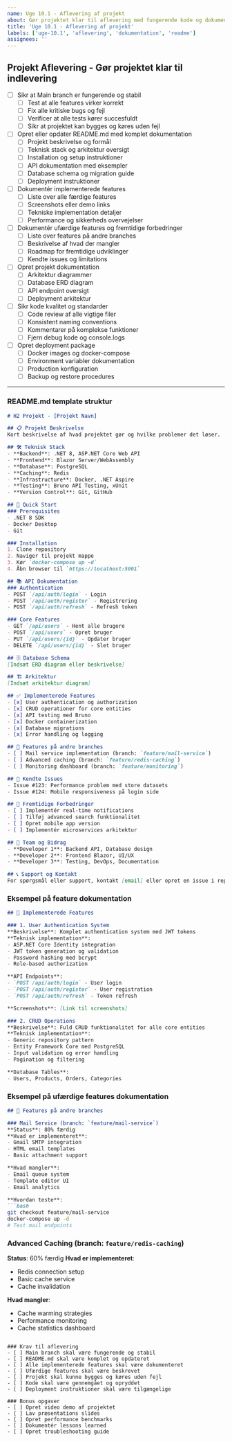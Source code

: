 ```yaml
---
name: Uge 10.1 - Aflevering af projekt
about: Gør projektet klar til aflevering med fungerende kode og dokumentation
title: 'Uge 10.1 - Aflevering af projekt'
labels: ['uge-10.1', 'aflevering', 'dokumentation', 'readme']
assignees: ''
---
```


## Projekt Aflevering - Gør projektet klar til indlevering

- [ ] Sikr at Main branch er fungerende og stabil
  - [ ] Test at alle features virker korrekt
  - [ ] Fix alle kritiske bugs og fejl
  - [ ] Verificer at alle tests kører succesfuldt
  - [ ] Sikr at projektet kan bygges og køres uden fejl
- [ ] Opret eller opdater README.md med komplet dokumentation
  - [ ] Projekt beskrivelse og formål
  - [ ] Teknisk stack og arkitektur oversigt
  - [ ] Installation og setup instruktioner
  - [ ] API dokumentation med eksempler
  - [ ] Database schema og migration guide
  - [ ] Deployment instruktioner
- [ ] Dokumentér implementerede features
  - [ ] Liste over alle færdige features
  - [ ] Screenshots eller demo links
  - [ ] Tekniske implementation detaljer
  - [ ] Performance og sikkerheds overvejelser
- [ ] Dokumentér ufærdige features og fremtidige forbedringer
  - [ ] Liste over features på andre branches
  - [ ] Beskrivelse af hvad der mangler
  - [ ] Roadmap for fremtidige udviklinger
  - [ ] Kendte issues og limitations
- [ ] Opret projekt dokumentation
  - [ ] Arkitektur diagrammer
  - [ ] Database ERD diagram
  - [ ] API endpoint oversigt
  - [ ] Deployment arkitektur
- [ ] Sikr kode kvalitet og standarder
  - [ ] Code review af alle vigtige filer
  - [ ] Konsistent naming conventions
  - [ ] Kommentarer på komplekse funktioner
  - [ ] Fjern debug kode og console.logs
- [ ] Opret deployment package
  - [ ] Docker images og docker-compose
  - [ ] Environment variabler dokumentation
  - [ ] Production konfiguration
  - [ ] Backup og restore procedures

---
### README.md template struktur
```markdown
# H2 Projekt - [Projekt Navn]

## 📋 Projekt Beskrivelse
Kort beskrivelse af hvad projektet gør og hvilke problemer det løser.

## 🛠️ Teknisk Stack
- **Backend**: .NET 8, ASP.NET Core Web API
- **Frontend**: Blazor Server/WebAssembly
- **Database**: PostgreSQL
- **Caching**: Redis
- **Infrastructure**: Docker, .NET Aspire
- **Testing**: Bruno API Testing, xUnit
- **Version Control**: Git, GitHub

## 🚀 Quick Start
### Prerequisites
- .NET 8 SDK
- Docker Desktop
- Git

### Installation
1. Clone repository
2. Naviger til projekt mappe
3. Kør `docker-compose up -d`
4. Åbn browser til `https://localhost:5001`

## 📚 API Dokumentation
### Authentication
- POST `/api/auth/login` - Login
- POST `/api/auth/register` - Registrering
- POST `/api/auth/refresh` - Refresh token

### Core Features
- GET `/api/users` - Hent alle brugere
- POST `/api/users` - Opret bruger
- PUT `/api/users/{id}` - Opdater bruger
- DELETE `/api/users/{id}` - Slet bruger

## 🗄️ Database Schema
[Indsæt ERD diagram eller beskrivelse]

## 🏗️ Arkitektur
[Indsæt arkitektur diagram]

## ✅ Implementerede Features
- [x] User authentication og authorization
- [x] CRUD operationer for core entities
- [x] API testing med Bruno
- [x] Docker containerization
- [x] Database migrations
- [x] Error handling og logging

## 🚧 Features på andre branches
- [ ] Mail service implementation (branch: `feature/mail-service`)
- [ ] Advanced caching (branch: `feature/redis-caching`)
- [ ] Monitoring dashboard (branch: `feature/monitoring`)

## 🐛 Kendte Issues
- Issue #123: Performance problem med store datasets
- Issue #124: Mobile responsiveness på login side

## 🔮 Fremtidige Forbedringer
- [ ] Implementér real-time notifications
- [ ] Tilføj advanced search funktionalitet
- [ ] Opret mobile app version
- [ ] Implementér microservices arkitektur

## 👥 Team og Bidrag
- **Developer 1**: Backend API, Database design
- **Developer 2**: Frontend Blazor, UI/UX
- **Developer 3**: Testing, DevOps, Documentation

## 📞 Support og Kontakt
For spørgsmål eller support, kontakt [email] eller opret en issue i repository.
```

### Eksempel på feature dokumentation
```markdown
## 🔧 Implementerede Features

### 1. User Authentication System
**Beskrivelse**: Komplet authentication system med JWT tokens
**Teknisk implementation**:
- ASP.NET Core Identity integration
- JWT token generation og validation
- Password hashing med bcrypt
- Role-based authorization

**API Endpoints**:
- `POST /api/auth/login` - User login
- `POST /api/auth/register` - User registration
- `POST /api/auth/refresh` - Token refresh

**Screenshots**: [Link til screenshots]

### 2. CRUD Operations
**Beskrivelse**: Fuld CRUD funktionalitet for alle core entities
**Teknisk implementation**:
- Generic repository pattern
- Entity Framework Core med PostgreSQL
- Input validation og error handling
- Pagination og filtering

**Database Tables**:
- Users, Products, Orders, Categories
```

### Eksempel på ufærdige features dokumentation
```markdown
## 🚧 Features på andre branches

### Mail Service (branch: `feature/mail-service`)
**Status**: 80% færdig
**Hvad er implementeret**:
- Gmail SMTP integration
- HTML email templates
- Basic attachment support

**Hvad mangler**:
- Email queue system
- Template editor UI
- Email analytics

**Hvordan teste**:
```bash
git checkout feature/mail-service
docker-compose up -d
# Test mail endpoints
```

### Advanced Caching (branch: `feature/redis-caching`)
**Status**: 60% færdig
**Hvad er implementeret**:
- Redis connection setup
- Basic cache service
- Cache invalidation

**Hvad mangler**:
- Cache warming strategies
- Performance monitoring
- Cache statistics dashboard
```

### Krav til aflevering
- [ ] Main branch skal være fungerende og stabil
- [ ] README.md skal være komplet og opdateret
- [ ] Alle implementerede features skal være dokumenteret
- [ ] Ufærdige features skal være beskrevet
- [ ] Projekt skal kunne bygges og køres uden fejl
- [ ] Kode skal være gennemgået og opryddet
- [ ] Deployment instruktioner skal være tilgængelige

### Bonus opgaver
- [ ] Opret video demo af projektet
- [ ] Lav præsentations slides
- [ ] Opret performance benchmarks
- [ ] Dokumentér lessons learned
- [ ] Opret troubleshooting guide
